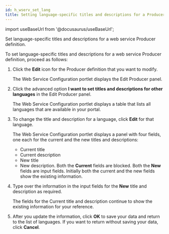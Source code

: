 ```yaml
---
id: h_wserv_set_lang
title: Setting language-specific titles and descriptions for a Producer definition
---
```

import useBaseUrl from '@docusaurus/useBaseUrl';



Set language-specific titles and descriptions for a web service Producer definition.

To set language-specific titles and descriptions for a web service Producer definition, proceed as follows:

1.  Click the **Edit** icon for the Producer definition that you want to modify.

    The Web Service Configuration portlet displays the Edit Producer panel.

2.  Click the advanced option **I want to set titles and descriptions for other languages** in the Edit Producer panel.

    The Web Service Configuration portlet displays a table that lists all languages that are available in your portal.

3.  To change the title and description for a language, click **Edit** for that language.

    The Web Service Configuration portlet displays a panel with four fields, one each for the current and the new titles and descriptions:

    -   Current title
    -   Current description
    -   New title
    -   New description.
    Both the **Current** fields are blocked. Both the **New** fields are input fields. Initially both the current and the new fields show the existing information.

4.  Type over the information in the input fields for the **New** title and description as required.

    The fields for the Current title and description continue to show the existing information for your reference.

5.  After you update the information, click **OK** to save your data and return to the list of languages. If you want to return without saving your data, click **Cancel**.


